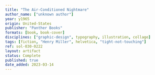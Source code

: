 ```yaml
---
title: "The Air-Conditioned Nightmare"
author_name: ["unknown author"]
year: y1965
origin: United-States
publisher: "Panther Books"
formats: [book, book-cover]
disciplines: ["graphic-design", typography, illustration, collage]
tags: [fiction, "Henry Miller", helvetica, "tight-not-touching"]
ref: sol-030-0222
layout: artifact
status: Complete
published: true
date_added: 2023-03-14
---
```

